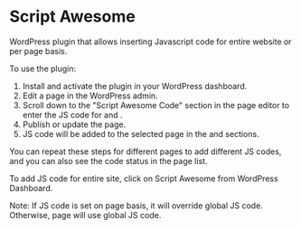 # Script Awesome
WordPress plugin that allows inserting Javascript code for entire website or per page basis.

To use the plugin:

1. Install and activate the plugin in your WordPress dashboard.
2. Edit a page in the WordPress admin.
3. Scroll down to the "Script Awesome Code" section in the page editor to enter the JS code for <head> and <body>.
4. Publish or update the page.
5. JS code will be added to the selected page in the <head> and <body> sections.

You can repeat these steps for different pages to add different JS codes, and you can also see the code status in the page list.

To add JS code for entire site, click on Script Awesome from WordPress Dashboard. 

Note: If JS code is set on page basis, it will override global JS code. Otherwise, page will use global JS code.
